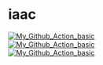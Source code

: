 # iaac  <br>
[![My_Github_Action_basic](https://github.com/ildarbiano/iaac/actions/workflows/echo_basic.yml/badge.svg?branch=master)](https://github.com/ildarbiano/iaac/actions/workflows/start_linux.yml) <br>
[![My_Github_Action_basic](https://github.com/ildarbiano/iaac/actions/workflows/start_linux.yml/badge.svg?branch=master)](https://github.com/ildarbiano/iaac/actions/workflows/start_linux.yml) <br>
[![My_Github_Action_basic](https://github.com/ildarbiano/iaac/actions/workflows/start_windows.yml/badge.svg?branch=master)](https://github.com/ildarbiano/iaac/actions/workflows/start_linux.yml) <br>
